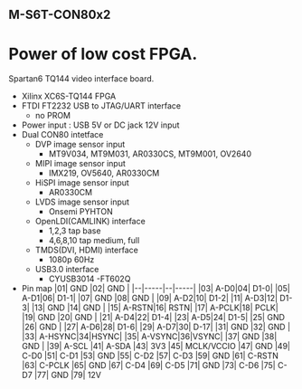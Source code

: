 ## M-S6T-CON80x2

# Power of low cost FPGA.

Spartan6 TQ144 video interface board.<p>

- Xilinx XC6S-TQ144 FPGA
- FTDI FT2232 USB to JTAG/UART interface
  - no PROM
- Power input : USB 5V or DC jack 12V input
- Dual CON80 intetface
  - DVP image sensor input
    - MT9V034, MT9M031, AR0330CS, MT9M001, OV2640
  - MIPI image sensor input
    - IMX219, OV5640, AR0330CM
  - HiSPI image sensor input
    - AR0330CM
  - LVDS image sensor input
    - Onsemi PYHTON
  - OpenLDI(CAMLINK) interface
    - 1,2,3 tap base
    - 4,6,8,10 tap medium, full
  - TMDS(DVI, HDMI) interface
    - 1080p 60Hz
  - USB3.0 interface
    - CYUSB3014
    -FT602Q
- Pin map
  |01| GND |02| GND |
  |--|-----|--|-----|
  |03| A-D0|04| D1-0|
  |05| A-D1|06| D1-1|
  |07| GND |08| GND |
  |09| A-D2|10| D1-2|
  |11| A-D3|12| D1-3|
  |13| GND |14| GND |
  |15| A-RSTN|16| RSTN|
  |17| A-PCLK|18| PCLK|
  |19| GND |20| GND |
  |21| A-D4|22| D1-4|
  |23| A-D5|24| D1-5|
  |25| GND |26| GND |
  |27| A-D6|28| D1-6|
  |29| A-D7|30| D-17|
  |31| GND |32| GND |
  |33| A-HSYNC|34|HSYNC|
  |35| A-VSYNC|36|VSYNC|
  |37| GND |38| GND |
  |39| A-SCL
  |41| A-SDA
  |43| 3V3
  |45| MCLK/VCCIO
  |47| GND
  |49| C-D0
  |51| C-D1
  |53| GND
  |55| C-D2
  |57| C-D3
  |59| GND
  |61| C-RSTN
  |63| C-PCLK
  |65| GND
  |67| C-D4
  |69| C-D5
  |71| GND
  |73| C-D6
  |75| C-D7
  |77| GND
  |79| 12V
